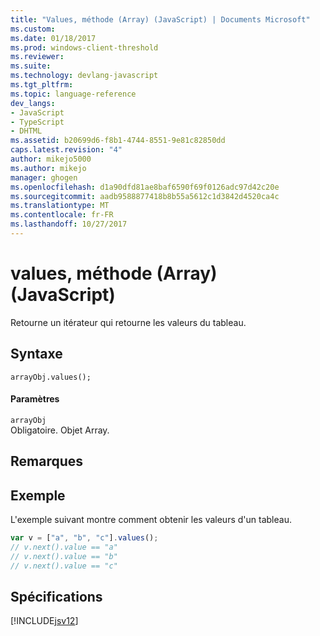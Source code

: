 ```yaml
---
title: "Values, méthode (Array) (JavaScript) | Documents Microsoft"
ms.custom: 
ms.date: 01/18/2017
ms.prod: windows-client-threshold
ms.reviewer: 
ms.suite: 
ms.technology: devlang-javascript
ms.tgt_pltfrm: 
ms.topic: language-reference
dev_langs:
- JavaScript
- TypeScript
- DHTML
ms.assetid: b20699d6-f8b1-4744-8551-9e81c82850dd
caps.latest.revision: "4"
author: mikejo5000
ms.author: mikejo
manager: ghogen
ms.openlocfilehash: d1a90dfd81ae8baf6590f69f0126adc97d42c20e
ms.sourcegitcommit: aadb9588877418b8b55a5612c1d3842d4520ca4c
ms.translationtype: MT
ms.contentlocale: fr-FR
ms.lasthandoff: 10/27/2017
---
```

# <a name="values-method-array-javascript"></a>values, méthode (Array) (JavaScript)
Retourne un itérateur qui retourne les valeurs du tableau.  
  
## <a name="syntax"></a>Syntaxe  
  
```  
arrayObj.values();  
```  
  
#### <a name="parameters"></a>Paramètres  
 `arrayObj`  
 Obligatoire. Objet Array.  
  
## <a name="remarks"></a>Remarques  
  
## <a name="example"></a>Exemple  
 L'exemple suivant montre comment obtenir les valeurs d'un tableau.  
  
```JavaScript  
var v = ["a", "b", "c"].values();  
// v.next().value == "a"  
// v.next().value == "b"  
// v.next().value == "c"   
```  
  
## <a name="requirements"></a>Spécifications  
 [!INCLUDE[jsv12](../../javascript/reference/includes/jsv12-md.md)]